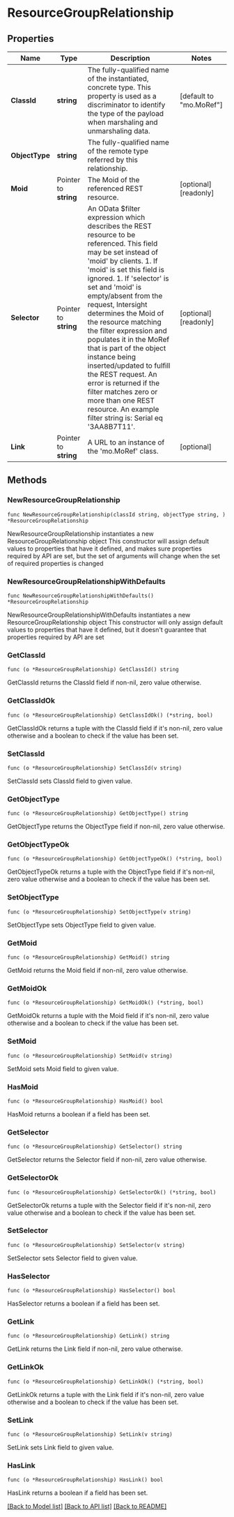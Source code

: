# ResourceGroupRelationship

## Properties

Name | Type | Description | Notes
------------ | ------------- | ------------- | -------------
**ClassId** | **string** | The fully-qualified name of the instantiated, concrete type. This property is used as a discriminator to identify the type of the payload when marshaling and unmarshaling data. | [default to "mo.MoRef"]
**ObjectType** | **string** | The fully-qualified name of the remote type referred by this relationship. | 
**Moid** | Pointer to **string** | The Moid of the referenced REST resource. | [optional] [readonly] 
**Selector** | Pointer to **string** | An OData $filter expression which describes the REST resource to be referenced. This field may be set instead of &#39;moid&#39; by clients. 1. If &#39;moid&#39; is set this field is ignored. 1. If &#39;selector&#39; is set and &#39;moid&#39; is empty/absent from the request, Intersight determines the Moid of the resource matching the filter expression and populates it in the MoRef that is part of the object instance being inserted/updated to fulfill the REST request. An error is returned if the filter matches zero or more than one REST resource. An example filter string is: Serial eq &#39;3AA8B7T11&#39;. | [optional] [readonly] 
**Link** | Pointer to **string** | A URL to an instance of the &#39;mo.MoRef&#39; class. | [optional] 

## Methods

### NewResourceGroupRelationship

`func NewResourceGroupRelationship(classId string, objectType string, ) *ResourceGroupRelationship`

NewResourceGroupRelationship instantiates a new ResourceGroupRelationship object
This constructor will assign default values to properties that have it defined,
and makes sure properties required by API are set, but the set of arguments
will change when the set of required properties is changed

### NewResourceGroupRelationshipWithDefaults

`func NewResourceGroupRelationshipWithDefaults() *ResourceGroupRelationship`

NewResourceGroupRelationshipWithDefaults instantiates a new ResourceGroupRelationship object
This constructor will only assign default values to properties that have it defined,
but it doesn't guarantee that properties required by API are set

### GetClassId

`func (o *ResourceGroupRelationship) GetClassId() string`

GetClassId returns the ClassId field if non-nil, zero value otherwise.

### GetClassIdOk

`func (o *ResourceGroupRelationship) GetClassIdOk() (*string, bool)`

GetClassIdOk returns a tuple with the ClassId field if it's non-nil, zero value otherwise
and a boolean to check if the value has been set.

### SetClassId

`func (o *ResourceGroupRelationship) SetClassId(v string)`

SetClassId sets ClassId field to given value.


### GetObjectType

`func (o *ResourceGroupRelationship) GetObjectType() string`

GetObjectType returns the ObjectType field if non-nil, zero value otherwise.

### GetObjectTypeOk

`func (o *ResourceGroupRelationship) GetObjectTypeOk() (*string, bool)`

GetObjectTypeOk returns a tuple with the ObjectType field if it's non-nil, zero value otherwise
and a boolean to check if the value has been set.

### SetObjectType

`func (o *ResourceGroupRelationship) SetObjectType(v string)`

SetObjectType sets ObjectType field to given value.


### GetMoid

`func (o *ResourceGroupRelationship) GetMoid() string`

GetMoid returns the Moid field if non-nil, zero value otherwise.

### GetMoidOk

`func (o *ResourceGroupRelationship) GetMoidOk() (*string, bool)`

GetMoidOk returns a tuple with the Moid field if it's non-nil, zero value otherwise
and a boolean to check if the value has been set.

### SetMoid

`func (o *ResourceGroupRelationship) SetMoid(v string)`

SetMoid sets Moid field to given value.

### HasMoid

`func (o *ResourceGroupRelationship) HasMoid() bool`

HasMoid returns a boolean if a field has been set.

### GetSelector

`func (o *ResourceGroupRelationship) GetSelector() string`

GetSelector returns the Selector field if non-nil, zero value otherwise.

### GetSelectorOk

`func (o *ResourceGroupRelationship) GetSelectorOk() (*string, bool)`

GetSelectorOk returns a tuple with the Selector field if it's non-nil, zero value otherwise
and a boolean to check if the value has been set.

### SetSelector

`func (o *ResourceGroupRelationship) SetSelector(v string)`

SetSelector sets Selector field to given value.

### HasSelector

`func (o *ResourceGroupRelationship) HasSelector() bool`

HasSelector returns a boolean if a field has been set.

### GetLink

`func (o *ResourceGroupRelationship) GetLink() string`

GetLink returns the Link field if non-nil, zero value otherwise.

### GetLinkOk

`func (o *ResourceGroupRelationship) GetLinkOk() (*string, bool)`

GetLinkOk returns a tuple with the Link field if it's non-nil, zero value otherwise
and a boolean to check if the value has been set.

### SetLink

`func (o *ResourceGroupRelationship) SetLink(v string)`

SetLink sets Link field to given value.

### HasLink

`func (o *ResourceGroupRelationship) HasLink() bool`

HasLink returns a boolean if a field has been set.


[[Back to Model list]](../README.md#documentation-for-models) [[Back to API list]](../README.md#documentation-for-api-endpoints) [[Back to README]](../README.md)



